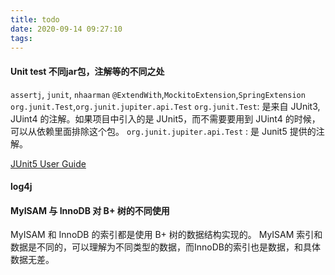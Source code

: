 ```yaml
---
title: todo
date: 2020-09-14 09:27:10
tags:
---
```


#### Unit test 不同jar包，注解等的不同之处
`assertj`, `junit`, `nhaarman`
`@ExtendWith`,`MockitoExtension`,`SpringExtension`
`org.junit.Test`,`org.junit.jupiter.api.Test`
`org.junit.Test`: 是来自 JUnit3, JUint4 的注解。如果项目中引入的是 JUnit5，而不需要要用到 JUint4 的时候，可以从依赖里面排除这个包。
`org.junit.jupiter.api.Test` : 是 Junit5 提供的注解。





[JUnit5 User Guide](https://junit.org/junit5/docs/current/user-guide/)

#### log4j


#### MyISAM 与 InnoDB 对 B+ 树的不同使用
MyISAM 和 InnoDB 的索引都是使用 B+ 树的数据结构实现的。
MyISAM 索引和数据是不同的，可以理解为不同类型的数据，而InnoDB的索引也是数据，和具体数据无差。